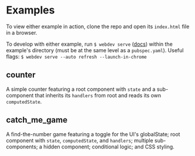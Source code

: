 # Examples

To view either example in action, clone the repo and open its `index.html` file in a browser.

To develop with either example, run `$ webdev serve` ([docs](https://dart.dev/tools/webdev#serve)) within the example's directory (must be at the same level as a `pubspec.yaml`). Useful flags: `$ webdev serve --auto refresh --launch-in-chrome`

## counter
A simple counter featuring a root component with `state` and a sub-component that inherits its `handlers` from root and reads its own `computedState`.

## catch_me_game
A find-the-number game featuring a toggle for the UI's globalState; root component with `state`, `computedState`, and `handlers`; multiple sub-components; a hidden component; conditional logic; and CSS styling.


